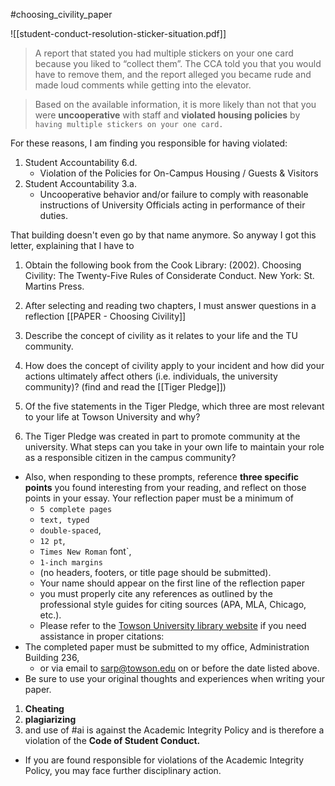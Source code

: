 #choosing_civility_paper 

![[student-conduct-resolution-sticker-situation.pdf]]

>A report that stated you had multiple stickers on your one card because you liked to “collect them”. The CCA told you that you would have to remove them, and the report alleged you became rude and made loud comments while getting into the elevator.

>Based on the available information, it is more likely than not that you were **uncooperative** with staff and **violated housing policies** by `having multiple stickers on your one card.`

For these reasons, I am finding you responsible for having violated:
1. Student Accountability 6.d. 
	- Violation of the Policies for On-Campus Housing / Guests & Visitors
1. Student Accountability 3.a. 
	- Uncooperative behavior and/or failure to comply with reasonable instructions
of University Officials acting in performance of their duties.

That building doesn't even go by that name anymore. So anyway I got this letter, explaining that I have to

1. Obtain the following book from the Cook Library: 
(2002). Choosing Civility: The Twenty-Five Rules of Considerate Conduct. New York: St. Martins Press.
2. After selecting and reading two chapters, I must answer  questions in a reflection [[PAPER - Choosing Civility]]

1.  Describe the concept of civility as it relates to your life and the TU community. 
2. How does the concept of civility apply to your incident and how did your actions ultimately affect others (i.e. individuals, the university community)? (find and read the [[Tiger Pledge]])
3. Of the five statements in the Tiger Pledge, which three are most relevant to your life at Towson University and why? 
4. The Tiger Pledge was created in part to promote community at the university. What steps can you take in your own life to maintain your role as a responsible citizen in the campus community? 
- Also, when responding to these prompts, reference **three specific points** you found interesting from your reading, and reflect on those points in your essay. Your reflection paper must be a minimum of 
	- `5 complete pages` 
	- `text, typed`
	- `double-spaced`, 
	- `12 pt`,
	- `Times New Roman` font`,
	- `1-inch margins` 
	- (no headers, footers, or title page should be submitted). 
	- Your name should appear on the first line of the reflection paper
	- you must properly cite any references as outlined by the professional style guides for citing sources (APA, MLA, Chicago, etc.).
	- Please refer to the [Towson University library website](https://libraries.towson.edu/get-help/citing-sources) if you need assistance in proper citations: 
- The completed paper must be submitted to my office, Administration Building 236, 
	- or via email to sarp@towson.edu on or before the date listed above. 
- Be sure to use your original thoughts and experiences when writing your paper. 
1. **Cheating**
2. **plagiarizing**
3. and use of #ai 
is against the Academic Integrity Policy and is therefore a violation of the **Code of Student Conduct.** 
- If you are found responsible for violations of the Academic Integrity Policy, you may face further disciplinary action. 

